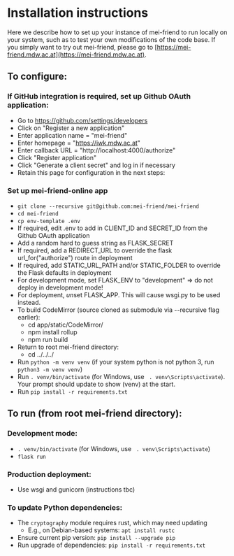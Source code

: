 # Installation instructions

Here we describe how to set up your instance of mei-friend to run locally on your system, such as to test your own modifications of the code base. 
If you simply want to try out mei-friend, please go to [https://mei-friend.mdw.ac.at](https://mei-friend.mdw.ac.at). 

## To configure:

### If GitHub integration is required, set up Github OAuth application:
* Go to https://github.com/settings/developers
* Click on "Register a new application"
* Enter application name = "mei-friend"
* Enter homepage = "https://iwk.mdw.ac.at"
* Enter callback URL = "http://localhost:4000/authorize"
* Click "Register application"
* Click "Generate a client secret" and log in if necessary
* Retain this page for configuration in the next steps:

### Set up mei-friend-online app
* `git clone --recursive git@github.com:mei-friend/mei-friend`
* `cd mei-friend`
* `cp env-template .env`
* If required, edit .env to add in CLIENT_ID and SECRET_ID from the Github OAuth application
* Add a random hard to guess string as FLASK_SECRET
* If required, add a REDIRECT_URL to override the flask url_for("authorize") route in deployment
* If required, add STATIC_URL_PATH and/or STATIC_FOLDER to override the Flask defaults in deployment
* For development mode, set FLASK_ENV to "development" => do not deploy in development mode!
* For deployment, *un*set FLASK_APP. This will cause wsgi.py to be used instead.
* To build CodeMirror (source cloned as submodule via --recursive flag earlier):
  - cd app/static/CodeMirror/
  - npm install rollup
  - npm run build
* Return to root mei-friend directory: 
  - cd ../../../
* Run `python -m venv venv` (if your system python is not python 3, run `python3 -m venv venv`)
* Run `. venv/bin/activate` (for Windows, use ` . venv\Scripts\activate`). Your prompt should update to show (venv) at the start.
* Run `pip install -r requirements.txt`

## To run (from root mei-friend directory):
### Development mode:
* `. venv/bin/activate` (for Windows, use ` . venv\Scripts\activate`)
* `flask run`

### Production deployment:
* Use wsgi and gunicorn (instructions tbc)

### To update Python dependencies:
* The `cryptography` module requires rust, which may need updating
    - E.g., on Debian-based systems: `apt install rustc`
* Ensure current pip version: `pip install --upgrade pip`
* Run upgrade of dependencies: `pip install -r requirements.txt`
